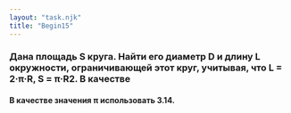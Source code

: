 ```yaml
---
layout: "task.njk"
title: "Begin15"
---
```


### Дана площадь S круга. Найти его диаметр D и длину L окружности, ограничивающей этот круг, учитывая, что L = 2·π·R, S = π·R2. В качестве

#### В качестве значения π использовать 3.14.
